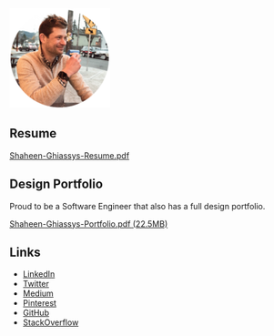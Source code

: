 
<img src="./src/images/shaheen-ghiassy-image.png" height=175 />

## Resume

[Shaheen-Ghiassys-Resume.pdf](/src/pdf/Shaheen-Ghiassys-Resume.pdf)

## Design Portfolio

Proud to be a Software Engineer that also has a full design portfolio.

[Shaheen-Ghiassys-Portfolio.pdf (22.5MB)](/src/pdf/Shaheen-Ghiassys-Portfolio.pdf)

## Links

- [LinkedIn](https://www.linkedin.com/in/shaheenghiassy)
- [Twitter](https://twitter.com/shaheenghiassy)
- [Medium](https://medium.com/@shaheenghiassy)
- [Pinterest](https://www.pinterest.com/sghiassy/)
- [GitHub](https://github.com/sghiassy/)
- [StackOverflow](https://stackoverflow.com/users/1179897/shaheen-ghiassy)
